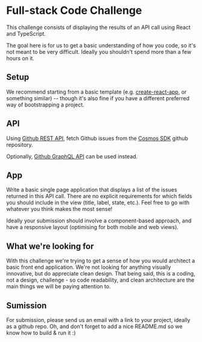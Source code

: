 # Full-stack Code Challenge

This challenge consists of displaying the results of an API call using React and TypeScript.

The goal here is for us to get a basic understanding of how you code, so it's not meant to be very difficult. Ideally you shouldn't spend more than a few hours on it.

## Setup

We recommend starting from a basic template (e.g. [create-react-app](https://reactjs.org/docs/create-a-new-react-app.html), or something similar) -- though it's also fine if you have a different preferred way of bootstrapping a project.


## API

Using [Github REST API](https://docs.github.com/en/free-pro-team@latest/rest), fetch Github issues from the [Cosmos SDK](https://github.com/cosmos/cosmos-sdk) github repository.

Optionally, [Github GraphQL API](https://docs.github.com/en/free-pro-team@latest/graphql) can be used instead.

## App

Write a basic single page application that displays a list of the issues returned in this API call. There are no explicit requirements for which fields you should include in the view (title, label, state, etc.). Feel free to go with whatever you think makes the most sense!

Ideally your submission should involve a component-based approach, and have a responsive layout (optimising for both mobile and web views).

## What we're looking for

With this challenge we're trying to get a sense of how you would architect a basic front end application. We're not looking for anything visually innovative, but do appreciate clean design. That being said, this is a coding, not a design, challenge - so code readability, and clean architecture are the main things we will be paying attention to.

## Sumission

For submission, please send us an email with a link to your project, ideally as a github repo. Oh, and don't forget to add a nice README.md so we know how to build & run it :)
